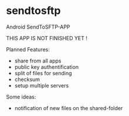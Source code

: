 sendtosftp
==========

Android SendToSFTP-APP

THIS APP IS NOT FINISHED YET !

Planned Features:

- share from all apps
- public key authentification
- split of files for sending
- checksum
- setup multiple servers

Some ideas:
- notification of new files on the shared-folder
